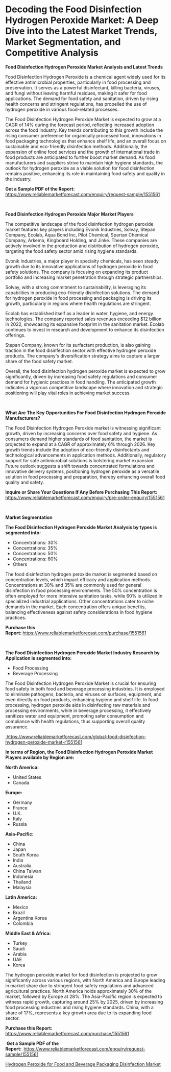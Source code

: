 <p><h1>Decoding the Food Disinfection Hydrogen Peroxide Market: A Deep Dive into the Latest Market Trends, Market Segmentation, and Competitive Analysis</h1></p><p><strong>Food Disinfection Hydrogen Peroxide Market Analysis and Latest Trends</strong></p>
<p><p>Food Disinfection Hydrogen Peroxide is a chemical agent widely used for its effective antimicrobial properties, particularly in food processing and preservation. It serves as a powerful disinfectant, killing bacteria, viruses, and fungi without leaving harmful residues, making it safer for food applications. The demand for food safety and sanitation, driven by rising health concerns and stringent regulations, has propelled the use of hydrogen peroxide in various food-related processes.</p><p>The Food Disinfection Hydrogen Peroxide Market is expected to grow at a CAGR of 14% during the forecast period, reflecting increased adoption across the food industry. Key trends contributing to this growth include the rising consumer preference for organically processed food, innovations in food packaging technologies that enhance shelf life, and an overall focus on sustainable and eco-friendly disinfection methods. Additionally, the expansion of online food services and the growth of international trade in food products are anticipated to further boost market demand. As food manufacturers and suppliers strive to maintain high hygiene standards, the outlook for hydrogen peroxide as a viable solution for food disinfection remains positive, enhancing its role in maintaining food safety and quality in the industry.</p></p>
<p><strong>Get a Sample PDF of the Report:&nbsp;</strong> <a href="https://www.reliablemarketforecast.com/enquiry/request-sample/1551561?utm_campaign=1834&utm_medium=2&utm_source=Github&utm_content=ia&utm_term=01022025&utm_id=food-disinfection-hydrogen-peroxide">https://www.reliablemarketforecast.com/enquiry/request-sample/1551561</a></p>
<p>&nbsp;</p>
<p><strong>Food Disinfection Hydrogen Peroxide Major Market Players</strong></p>
<p><p>The competitive landscape of the food disinfection hydrogen peroxide market features key players including Evonik Industries, Solvay, Stepan Company, Ecolab, Aqua Bond Inc, Pilot Chemical, Spartan Chemical Company, Arkema, Kingboard Holding, and Jinke. These companies are actively involved in the production and distribution of hydrogen peroxide, targeting the food safety sector amid rising hygiene standards.</p><p>Evonik Industries, a major player in specialty chemicals, has seen steady growth due to its innovative applications of hydrogen peroxide in food safety solutions. The company is focusing on expanding its product portfolio and increasing market penetration through strategic partnerships.</p><p>Solvay, with a strong commitment to sustainability, is leveraging its capabilities in producing eco-friendly disinfection solutions. The demand for hydrogen peroxide in food processing and packaging is driving its growth, particularly in regions where health regulations are stringent.</p><p>Ecolab has established itself as a leader in water, hygiene, and energy technologies. The company reported sales revenues exceeding $12 billion in 2022, showcasing its expansive footprint in the sanitation market. Ecolab continues to invest in research and development to enhance its disinfection offerings.</p><p>Stepan Company, known for its surfactant production, is also gaining traction in the food disinfection sector with effective hydrogen peroxide products. The company's diversification strategy aims to capture a larger share of the food safety market.</p><p>Overall, the food disinfection hydrogen peroxide market is expected to grow significantly, driven by increasing food safety regulations and consumer demand for hygienic practices in food handling. The anticipated growth indicates a vigorous competitive landscape where innovation and strategic positioning will play vital roles in achieving market success.</p></p>
<p>&nbsp;</p>
<p><strong>What Are The Key Opportunities For Food Disinfection Hydrogen Peroxide Manufacturers?</strong></p>
<p><p>The Food Disinfection Hydrogen Peroxide market is witnessing significant growth, driven by increasing concerns over food safety and hygiene. As consumers demand higher standards of food sanitation, the market is projected to expand at a CAGR of approximately 6% through 2026. Key growth trends include the adoption of eco-friendly disinfectants and technological advancements in application methods. Additionally, regulatory support for safe antimicrobial solutions is bolstering market expansion. Future outlook suggests a shift towards concentrated formulations and innovative delivery systems, positioning hydrogen peroxide as a versatile solution in food processing and preparation, thereby enhancing overall food quality and safety.</p></p>
<p><strong>Inquire or Share Your Questions If Any Before Purchasing This Report:</strong> <a href="https://www.reliablemarketforecast.com/enquiry/pre-order-enquiry/1551561?utm_campaign=1834&utm_medium=2&utm_source=Github&utm_content=ia&utm_term=01022025&utm_id=food-disinfection-hydrogen-peroxide">https://www.reliablemarketforecast.com/enquiry/pre-order-enquiry/1551561</a></p>
<p>&nbsp;</p>
<p><strong>Market Segmentation</strong></p>
<p><strong>The Food Disinfection Hydrogen Peroxide Market Analysis by types is segmented into:</strong></p>
<p><ul><li>Concentrations: 30%</li><li>Concentrations: 35%</li><li>Concentrations: 50%</li><li>Concentrations: 60%</li><li>Others</li></ul></p>
<p><p>The food disinfection hydrogen peroxide market is segmented based on concentration levels, which impact efficacy and application methods. Concentrations at 30% and 35% are commonly used for general disinfection in food processing environments. The 50% concentration is often employed for more intensive sanitation tasks, while 60% is utilized in specialized industrial applications. Other concentrations cater to niche demands in the market. Each concentration offers unique benefits, balancing effectiveness against safety considerations in food hygiene practices.</p></p>
<p><strong>Purchase this Report:&nbsp;</strong><a href="https://www.reliablemarketforecast.com/purchase/1551561?utm_campaign=1834&utm_medium=2&utm_source=Github&utm_content=ia&utm_term=01022025&utm_id=food-disinfection-hydrogen-peroxide">https://www.reliablemarketforecast.com/purchase/1551561</a></p>
<p>&nbsp;</p>
<p><strong>The Food Disinfection Hydrogen Peroxide Market Industry Research by Application is segmented into:</strong></p>
<p><ul><li>Food Processing</li><li>Beverage Processing</li></ul></p>
<p><p>The Food Disinfection Hydrogen Peroxide Market is crucial for ensuring food safety in both food and beverage processing industries. It is employed to eliminate pathogens, bacteria, and viruses on surfaces, equipment, and even directly on food products, enhancing hygiene and shelf life. In food processing, hydrogen peroxide aids in disinfecting raw materials and processing environments, while in beverage processing, it effectively sanitizes water and equipment, promoting safer consumption and compliance with health regulations, thus supporting overall quality assurance.</p></p>
<p><a href="https://www.reliablemarketforecast.com/global-food-disinfection-hydrogen-peroxide-market-r1551561?utm_campaign=1834&utm_medium=2&utm_source=Github&utm_content=ia&utm_term=01022025&utm_id=food-disinfection-hydrogen-peroxide">&nbsp;https://www.reliablemarketforecast.com/global-food-disinfection-hydrogen-peroxide-market-r1551561</a></p>
<p><strong>In terms of Region, the Food Disinfection Hydrogen Peroxide Market Players available by Region are:</strong></p>
<p>
    <p> <strong> North America: </strong>
        <ul>
            <li>United States</li>
            <li>Canada</li>
        </ul>
        </p> 
    <p> <strong> Europe: </strong>
        <ul>
            <li>Germany</li>
            <li>France</li>
            <li>U.K.</li>
            <li>Italy</li>
            <li>Russia</li>
        </ul>
        </p> 
    <p> <strong> Asia-Pacific: </strong>
        <ul>
            <li>China</li>
            <li>Japan</li>
            <li>South Korea</li>
            <li>India</li>
            <li>Australia</li>
            <li>China Taiwan</li>
            <li>Indonesia</li>
            <li>Thailand</li>
            <li>Malaysia</li>
        </ul>
        </p> 
    <p> <strong> Latin America: </strong>
        <ul>
            <li>Mexico</li>
            <li>Brazil</li>
            <li>Argentina Korea</li>
            <li>Colombia</li>
        </ul>
        </p> 
    <p> <strong> Middle East & Africa: </strong>
        <ul>
            <li>Turkey</li>
            <li>Saudi</li>
            <li>Arabia</li>
            <li>UAE</li>
            <li>Korea</li>
        </ul>
    </p>
    </p>
<p><p>The hydrogen peroxide market for food disinfection is projected to grow significantly across various regions, with North America and Europe leading in market share due to stringent food safety regulations and advanced agricultural practices. North America holds approximately 30% of the market, followed by Europe at 28%. The Asia-Pacific region is expected to witness rapid growth, capturing around 25% by 2025, driven by increasing food processing industries and rising hygiene standards. China, with a share of 17%, represents a key growth area due to its expanding food sector.</p></p>
<p><strong>Purchase this Report: </strong><a href="https://www.reliablemarketforecast.com/purchase/1551561?utm_campaign=1834&utm_medium=2&utm_source=Github&utm_content=ia&utm_term=01022025&utm_id=food-disinfection-hydrogen-peroxide">https://www.reliablemarketforecast.com/purchase/1551561</a></p>
<p>&nbsp;<strong>Get a Sample PDF of the Report:&nbsp;&nbsp;</strong><a href="https://www.reliablemarketforecast.com/enquiry/request-sample/1551561?utm_campaign=1834&utm_medium=2&utm_source=Github&utm_content=ia&utm_term=01022025&utm_id=food-disinfection-hydrogen-peroxide">https://www.reliablemarketforecast.com/enquiry/request-sample/1551561</a></p>
<p><strong></strong></p>
<p><p><a href="https://github.com/ashepherd82/Market-Research-Report-List-7/blob/main/hydrogen-peroxide-for-food-and-beverage-packaging-disinfection-market.md?utm_campaign=1834&utm_medium=2&utm_source=Github&utm_content=ia&utm_term=01022025&utm_id=food-disinfection-hydrogen-peroxide">Hydrogen Peroxide for Food and Beverage Packaging Disinfection Market</a></p></p>